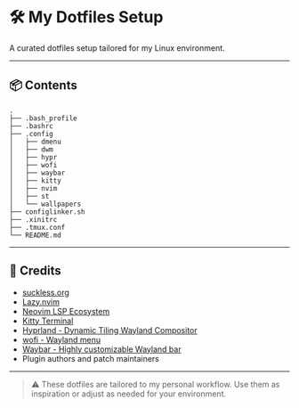 # 🛠️ My Dotfiles Setup

A curated dotfiles setup tailored for my Linux environment.

---

## 📦 Contents

```
.
├── .bash_profile
├── .bashrc
├── .config
│   ├── dmenu
│   ├── dwm
│   ├── hypr
│   ├── wofi
│   ├── waybar
│   ├── kitty
│   ├── nvim
│   ├── st
│   └── wallpapers
├── configlinker.sh
├── .xinitrc
├── .tmux.conf
└── README.md
```
---

## 🙏 Credits

* [suckless.org](https://suckless.org)
* [Lazy.nvim](https://github.com/folke/lazy.nvim)
* [Neovim LSP Ecosystem](https://github.com/neovim/nvim-lspconfig)
* [Kitty Terminal](https://sw.kovidgoyal.net/kitty/)
* [Hyprland - Dynamic Tiling Wayland Compositor](https://github.com/hyprwm/Hyprland)
* [wofi - Wayland menu](https://hg.sr.ht/~scoopta/wofi)
* [Waybar - Highly customizable Wayland bar](https://github.com/Alexays/Waybar)
* Plugin authors and patch maintainers


---

> ⚠️ These dotfiles are tailored to my personal workflow. Use them as inspiration or adjust as needed for your environment.

